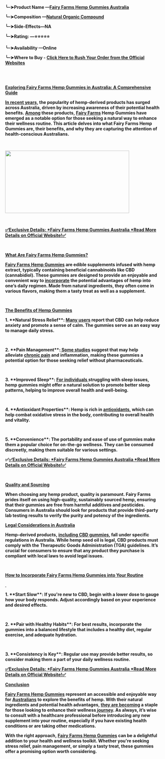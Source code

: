 <p><strong>╰┈➤Product Name &mdash;<a href="https://www.facebook.com/FairyFarmsHempGummiesAU" target="_blank" rel="nofollow" data-saferedirecturl="https://www.google.com/url?hl=en&amp;q=https://www.facebook.com/FairyFarmsHempGummiesAU&amp;source=gmail&amp;ust=1729572814571000&amp;usg=AOvVaw1RG5VD3_F9z65QCeofe1_v">Fairy Farms Hemp Gummies Australia</a></strong></p>
<p align="left"><strong>╰┈➤Composition &mdash;</strong><a href="https://www.facebook.com/FairyFarmsHempGummiesAU" target="_blank" rel="nofollow" data-saferedirecturl="https://www.google.com/url?hl=en&amp;q=https://www.facebook.com/FairyFarmsHempGummiesAU&amp;source=gmail&amp;ust=1729572814571000&amp;usg=AOvVaw1RG5VD3_F9z65QCeofe1_v"><strong>Natural Organic Compound</strong></a></p>
<p><strong>╰┈➤Side-Effects&mdash;NA</strong></p>
<p><strong>╰┈➤Rating: &mdash;⭐⭐⭐⭐⭐</strong></p>
<p><strong>╰┈➤Availability &mdash;Online</strong></p>
<p><strong>╰┈➤Where to Buy -&nbsp;</strong><a href="https://www.facebook.com/FairyFarmsHempGummiesAU" target="_blank" rel="nofollow" data-saferedirecturl="https://www.google.com/url?hl=en&amp;q=https://www.facebook.com/FairyFarmsHempGummiesAU&amp;source=gmail&amp;ust=1729572814572000&amp;usg=AOvVaw0cuUx05VhedByb1zrhAGob"><strong>Click Here to Rush Your Order from the Official Websites</strong></a></p>
<p><br /><br /></p>
<p><strong><u>Exploring Fairy Farms Hemp Gummies in Australia: A Comprehensive Guide</u></strong></p>
<p><strong><a href="https://www.facebook.com/FairyFarmsHempGummiesAU" target="_blank" rel="nofollow" data-saferedirecturl="https://www.google.com/url?hl=en&amp;q=https://www.facebook.com/FairyFarmsHempGummiesAU&amp;source=gmail&amp;ust=1729572814572000&amp;usg=AOvVaw0cuUx05VhedByb1zrhAGob">In recent years,</a>&nbsp;the popularity of hemp-derived products has surged across Australia, driven by increasing awareness of their potential health benefits.&nbsp;<a href="https://www.facebook.com/FairyFarmsHempGummiesAU" target="_blank" rel="nofollow" data-saferedirecturl="https://www.google.com/url?hl=en&amp;q=https://www.facebook.com/FairyFarmsHempGummiesAU&amp;source=gmail&amp;ust=1729572814572000&amp;usg=AOvVaw0cuUx05VhedByb1zrhAGob">Among</a>&nbsp;these products,&nbsp;<a href="https://www.facebook.com/FairyFarmsHempGummiesAU" target="_blank" rel="nofollow" data-saferedirecturl="https://www.google.com/url?hl=en&amp;q=https://www.facebook.com/FairyFarmsHempGummiesAU&amp;source=gmail&amp;ust=1729572814572000&amp;usg=AOvVaw0cuUx05VhedByb1zrhAGob">Fairy Farms</a>&nbsp;Hemp Gummies have emerged as a notable option for those seeking a natural way to enhance their wellness routine. This article delves into what Fairy Farms Hemp Gummies are, their benefits, and why they are capturing the attention of health-conscious Australians.</strong></p>
<p>&nbsp;</p>
<div><a href="https://www.facebook.com/FairyFarmsHempGummiesAU" target="_blank" rel="nofollow" data-saferedirecturl="https://www.google.com/url?hl=en&amp;q=https://www.facebook.com/FairyFarmsHempGummiesAU&amp;source=gmail&amp;ust=1729572814572000&amp;usg=AOvVaw0cuUx05VhedByb1zrhAGob"><img src="https://ci6.googleusercontent.com/proxy/OivnU7MbZ5T8e1EbRQqSc4NRl28-kOIPE63YcMHXTNpblgok03A-LjLZd_hkXvfEO65ITJ5q27GKsH7GXDHfO8FMkaK8YJKJ_y-C1q2xvq_XNFPqfL5Ek8pxq7_WwrfBTyCMV4MYmSwa_8jInMXlF5a5IWSN-y0vwjmrfktv0v7LQ3G_HZAEsEYnLfWELMIcIjZs_jXnjNrIcUCP3HmX1QKBFSc2O9CoePwPA0vthgnf2FJHpmjkX38KVOZYi5BFBjJHkbMNgIz6gVto43g-b1h9IEzyKT31l8rfHL0qvj6CDdjjW39V_8vJnKgC13Heapz9CliV06RryPaeSkfpz19q-fl2Lxnr3G8NKTn-lhk4sncEQHoc4FOD9xQAGMXOp6AUUFmrMwAm4FKsIy0867_nx6L2KENQzvEqj53bR_T_SShalfiA5fkjtxkMp91OSnfCcJhRwURGFGDTBexhQG8Vr9XjNOA=s0-d-e1-ft#https://blogger.googleusercontent.com/img/b/R29vZ2xl/AVvXsEjIw7cVY4XApMwwb4VlWeWLmwPwg6aQIPK0nxeFPrYgNNZDBy3yiIFcfEwle-PWWcPnCTpzjpNlFFVAkP-AuNrzUehhCHBADzO0a28QDw0meOzzOsnk7XF9MElDAfbWk7D98-IdkVL_srmrq87hnHin9GI0JKj8kfwon-Fbj8O3Kl1j8OWnhhaVCw8qKY8l/w400-h201/66f51992d593d7389f483a42_461334575_122106556526531690_5783656170557880820_n.png" alt="" width="400" height="201" border="0" data-iml="4156.300000071526" /></a></div>
<p>&nbsp;</p>
<p><a href="https://www.facebook.com/FairyFarmsHempGummiesAU" target="_blank" rel="nofollow" data-saferedirecturl="https://www.google.com/url?hl=en&amp;q=https://www.facebook.com/FairyFarmsHempGummiesAU&amp;source=gmail&amp;ust=1729572814572000&amp;usg=AOvVaw0cuUx05VhedByb1zrhAGob"><strong>✅Exclusive Details: *Fairy Farms Hemp Gummies Australia *Read More Details on Official Website!✅</strong></a></p>
<p>&nbsp;</p>
<p><strong><u>What Are Fairy Farms Hemp Gummies?</u></strong></p>
<p><strong><a href="https://www.facebook.com/FairyFarmsHempGummiesAU" target="_blank" rel="nofollow" data-saferedirecturl="https://www.google.com/url?hl=en&amp;q=https://www.facebook.com/FairyFarmsHempGummiesAU&amp;source=gmail&amp;ust=1729572814572000&amp;usg=AOvVaw0cuUx05VhedByb1zrhAGob">Fairy Farms Hemp Gummies</a>&nbsp;are edible supplements infused with hemp extract, typically containing beneficial cannabinoids like CBD (cannabidiol). These gummies are designed to provide an enjoyable and convenient way to&nbsp;<a href="https://www.facebook.com/FairyFarmsHempGummiesAustraliaAU/" target="_blank" rel="nofollow" data-saferedirecturl="https://www.google.com/url?hl=en&amp;q=https://www.facebook.com/FairyFarmsHempGummiesAustraliaAU/&amp;source=gmail&amp;ust=1729572814572000&amp;usg=AOvVaw3yS8Mqvu3SezCkIcfQrQtN">incorporate</a>&nbsp;the potential advantages of hemp into one&rsquo;s daily regimen. Made from natural ingredients, they often come in various flavors, making them a tasty treat as well as a supplement.</strong></p>
<p>&nbsp;</p>
<p><strong><u>The Benefits of Hemp Gummies</u></strong></p>
<p><strong>1. **Natural Stress Relief**:&nbsp;<a href="https://www.facebook.com/FairyFarmsHempGummiesAustraliaAU/" target="_blank" rel="nofollow" data-saferedirecturl="https://www.google.com/url?hl=en&amp;q=https://www.facebook.com/FairyFarmsHempGummiesAustraliaAU/&amp;source=gmail&amp;ust=1729572814572000&amp;usg=AOvVaw3yS8Mqvu3SezCkIcfQrQtN">Many users</a>&nbsp;report that CBD can help reduce anxiety and promote a sense of calm. The gummies serve as an easy way to manage daily stress.</strong></p>
<p>&nbsp;</p>
<p><strong>2. **Pain Management**:<a href="https://www.facebook.com/events/499434679581841/" target="_blank" rel="nofollow" data-saferedirecturl="https://www.google.com/url?hl=en&amp;q=https://www.facebook.com/events/499434679581841/&amp;source=gmail&amp;ust=1729572814572000&amp;usg=AOvVaw393YRYenuiPAb4NVi9zJyt">&nbsp;Some studies</a>&nbsp;suggest that may help alleviate&nbsp;<a href="https://www.facebook.com/events/499434679581841/" target="_blank" rel="nofollow" data-saferedirecturl="https://www.google.com/url?hl=en&amp;q=https://www.facebook.com/events/499434679581841/&amp;source=gmail&amp;ust=1729572814572000&amp;usg=AOvVaw393YRYenuiPAb4NVi9zJyt">chronic pain</a>&nbsp;and inflammation, making these gummies a potential option for those seeking relief without pharmaceuticals.</strong></p>
<p>&nbsp;</p>
<p><strong>3. **Improved Sleep**:&nbsp;<a href="https://www.facebook.com/groups/fairyfarmshempgummiesau" target="_blank" rel="nofollow" data-saferedirecturl="https://www.google.com/url?hl=en&amp;q=https://www.facebook.com/groups/fairyfarmshempgummiesau&amp;source=gmail&amp;ust=1729572814572000&amp;usg=AOvVaw3HWatgFADO5LJgsixpLce9">For individuals&nbsp;</a>struggling with sleep issues, hemp gummies might offer a natural solution to promote better sleep patterns, helping to improve overall health and well-being.</strong></p>
<p>&nbsp;</p>
<p><strong>4. **Antioxidant Properties**: Hemp is rich in&nbsp;<a href="https://www.facebook.com/groups/fairyfarmshempgummiesau" target="_blank" rel="nofollow" data-saferedirecturl="https://www.google.com/url?hl=en&amp;q=https://www.facebook.com/groups/fairyfarmshempgummiesau&amp;source=gmail&amp;ust=1729572814572000&amp;usg=AOvVaw3HWatgFADO5LJgsixpLce9">antioxidants,</a>&nbsp;which can help combat oxidative stress in the body, contributing to overall health and vitality.</strong></p>
<p>&nbsp;</p>
<p><strong>5. **Convenience**: The portability and ease of use of gummies make them a popular choice for on-the-go wellness. They can be consumed discreetly, making them suitable for various settings.</strong></p>
<p><strong>✅<a href="https://www.facebook.com/FairyFarmsHempGummiesAU" target="_blank" rel="nofollow" data-saferedirecturl="https://www.google.com/url?hl=en&amp;q=https://www.facebook.com/FairyFarmsHempGummiesAU&amp;source=gmail&amp;ust=1729572814572000&amp;usg=AOvVaw0cuUx05VhedByb1zrhAGob">✅Exclusive Details: *Fairy Farms Hemp Gummies Australia *Read More Details on Official Website!✅</a></strong></p>
<p>&nbsp;</p>
<p><strong><u>Quality and Sourcing</u></strong></p>
<p><strong>When choosing any hemp product, quality is paramount. Fairy Farms prides itself on using high-quality, sustainably sourced hemp, ensuring that their gummies are free from harmful additives and pesticides. Consumers in Australia should look for products that provide third-party lab testing results to verify the purity and potency of the ingredients.</strong></p>
<p><strong><u>Legal Considerations in Australia</u></strong></p>
<p><strong>Hemp-derived products,&nbsp;<a href="https://fairy-farms-hemp-gummies-australia-health.jimdosite.com/" target="_blank" rel="nofollow" data-saferedirecturl="https://www.google.com/url?hl=en&amp;q=https://fairy-farms-hemp-gummies-australia-health.jimdosite.com/&amp;source=gmail&amp;ust=1729572814572000&amp;usg=AOvVaw1ULn3I96TMSviJG2ubw3M4">including CBD gummies</a>, fall under specific regulations in Australia. While hemp seed oil is legal, CBD products must comply with the Therapeutic Goods Administration (TGA) guidelines. It&rsquo;s crucial for consumers to ensure that any product they purchase is compliant with local laws to avoid legal issues.</strong></p>
<p><strong>&nbsp;</strong></p>
<p><strong><u>How to Incorporate Fairy Farms Hemp Gummies into Your Routine</u></strong></p>
<p><strong><u>&nbsp;</u></strong></p>
<p><strong>1. **Start Slow**: If you're new to CBD, begin with a lower dose to gauge how your body responds. Adjust accordingly based on your experience and desired effects.</strong></p>
<p><strong>&nbsp;</strong></p>
<p><strong>2. **Pair with Healthy Habits**: For best results, incorporate the gummies into a balanced lifestyle that includes a healthy diet, regular exercise, and adequate hydration.</strong></p>
<p>&nbsp;</p>
<p><strong>3. **Consistency is Key**: Regular use may provide better results, so consider making them a part of your daily wellness routine.</strong></p>
<p><a href="https://www.facebook.com/FairyFarmsHempGummiesAU" target="_blank" rel="nofollow" data-saferedirecturl="https://www.google.com/url?hl=en&amp;q=https://www.facebook.com/FairyFarmsHempGummiesAU&amp;source=gmail&amp;ust=1729572814572000&amp;usg=AOvVaw0cuUx05VhedByb1zrhAGob"><strong>✅Exclusive Details: *Fairy Farms Hemp Gummies Australia *Read More Details on Official Website!✅</strong></a></p>
<p><strong><u>Conclusion</u></strong></p>
<p><strong><a href="https://groups.google.com/g/fairy-farms-hemp-gummy-au" target="_blank" rel="nofollow" data-saferedirecturl="https://www.google.com/url?hl=en&amp;q=https://groups.google.com/g/fairy-farms-hemp-gummy-au&amp;source=gmail&amp;ust=1729572814572000&amp;usg=AOvVaw0e7BZoXPYSJFU7fwkHXA0F">Fairy Farms Hemp Gummies</a>&nbsp;represent an accessible and enjoyable way for&nbsp;<a href="https://groups.google.com/g/fairy-farms-hemp-gummy-au" target="_blank" rel="nofollow" data-saferedirecturl="https://www.google.com/url?hl=en&amp;q=https://groups.google.com/g/fairy-farms-hemp-gummy-au&amp;source=gmail&amp;ust=1729572814572000&amp;usg=AOvVaw0e7BZoXPYSJFU7fwkHXA0F">Australians</a>&nbsp;to explore the benefits of hemp. With their natural ingredients and potential health advantages,&nbsp;<a href="https://fairy-farms-hemp-gummy-au.webflow.io/" target="_blank" rel="nofollow" data-saferedirecturl="https://www.google.com/url?hl=en&amp;q=https://fairy-farms-hemp-gummy-au.webflow.io/&amp;source=gmail&amp;ust=1729572814572000&amp;usg=AOvVaw073lf92eSySQHu0spoRlJG">they are becoming</a>&nbsp;a staple for those looking to enhance their wellness<a href="https://fairyfarmshempgummiesau.company.site/" target="_blank" rel="nofollow" data-saferedirecturl="https://www.google.com/url?hl=en&amp;q=https://fairyfarmshempgummiesau.company.site/&amp;source=gmail&amp;ust=1729572814572000&amp;usg=AOvVaw3TPuA0XyJs4bqpjQ5Se8nk">&nbsp;journey</a>. As always, it&rsquo;s wise to consult with a healthcare professional before introducing any new supplement into your routine, especially if you have existing health conditions or are taking other medications.</strong></p>
<p><strong>With the right approach,&nbsp;<a href="https://fairy-farms-hemp-gummies-australia-health.jimdosite.com/" target="_blank" rel="nofollow" data-saferedirecturl="https://www.google.com/url?hl=en&amp;q=https://fairy-farms-hemp-gummies-australia-health.jimdosite.com/&amp;source=gmail&amp;ust=1729572814572000&amp;usg=AOvVaw1ULn3I96TMSviJG2ubw3M4">Fairy Farms Hemp Gummies</a>&nbsp;can be a delightful addition to your health and wellness toolkit. Whether you're seeking stress relief, pain management, or simply a tasty treat, these gummies offer a promising option worth considering.</strong></p>
